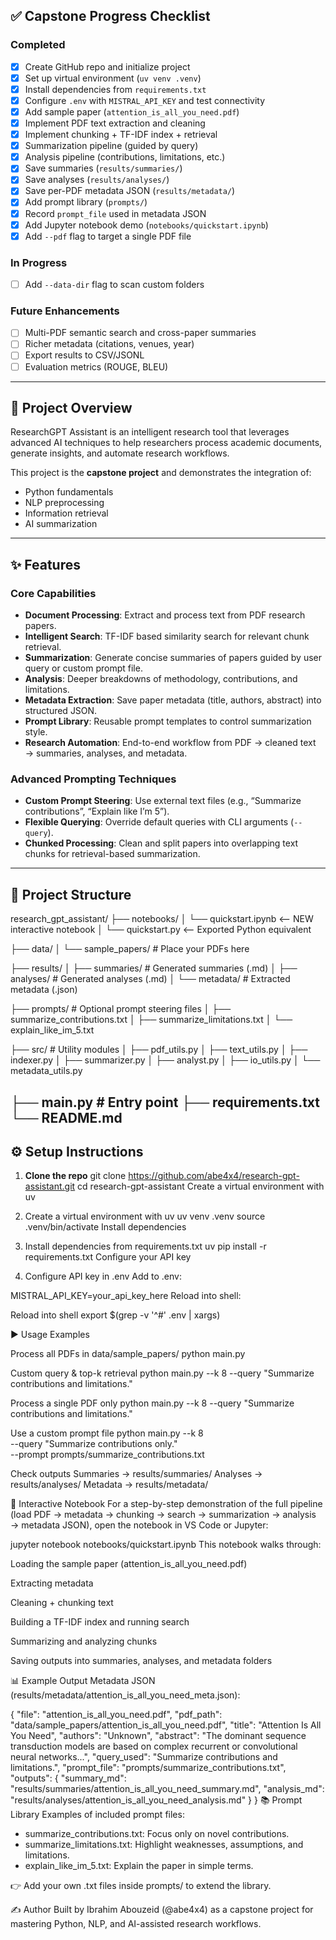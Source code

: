 ## ✅ Capstone Progress Checklist

### Completed
- [x] Create GitHub repo and initialize project
- [x] Set up virtual environment (`uv venv .venv`)
- [x] Install dependencies from `requirements.txt`
- [x] Configure `.env` with `MISTRAL_API_KEY` and test connectivity
- [x] Add sample paper (`attention_is_all_you_need.pdf`)
- [x] Implement PDF text extraction and cleaning
- [x] Implement chunking + TF-IDF index + retrieval
- [x] Summarization pipeline (guided by query)
- [x] Analysis pipeline (contributions, limitations, etc.)
- [x] Save summaries (`results/summaries/`)
- [x] Save analyses (`results/analyses/`)
- [x] Save per-PDF metadata JSON (`results/metadata/`)
- [x] Add prompt library (`prompts/`)
- [x] Record `prompt_file` used in metadata JSON
- [x] Add Jupyter notebook demo (`notebooks/quickstart.ipynb`)
- [x] Add `--pdf` flag to target a single PDF file

### In Progress
- [ ] Add `--data-dir` flag to scan custom folders

### Future Enhancements
- [ ] Multi-PDF semantic search and cross-paper summaries
- [ ] Richer metadata (citations, venues, year)
- [ ] Export results to CSV/JSONL
- [ ] Evaluation metrics (ROUGE, BLEU)
---
## 📖 Project Overview
ResearchGPT Assistant is an intelligent research tool that leverages advanced AI techniques to help researchers process academic documents, generate insights, and automate research workflows.  

This project is the **capstone project** and demonstrates the integration of:
- Python fundamentals  
- NLP preprocessing  
- Information retrieval  
- AI summarization  
---
## ✨ Features

### Core Capabilities
- **Document Processing**: Extract and process text from PDF research papers.
- **Intelligent Search**: TF-IDF based similarity search for relevant chunk retrieval.
- **Summarization**: Generate concise summaries of papers guided by user query or custom prompt file.
- **Analysis**: Deeper breakdowns of methodology, contributions, and limitations.
- **Metadata Extraction**: Save paper metadata (title, authors, abstract) into structured JSON.
- **Prompt Library**: Reusable prompt templates to control summarization style.
- **Research Automation**: End-to-end workflow from PDF → cleaned text → summaries, analyses, and metadata.

### Advanced Prompting Techniques
- **Custom Prompt Steering**: Use external text files (e.g., “Summarize contributions”, “Explain like I’m 5”).
- **Flexible Querying**: Override default queries with CLI arguments (`--query`).
- **Chunked Processing**: Clean and split papers into overlapping text chunks for retrieval-based summarization.
---
## 📂 Project Structure
research_gpt_assistant/
├── notebooks/
│ └── quickstart.ipynb <-- NEW interactive notebook
│ └── quickstart.py <-- Exported Python equivalent

├── data/
│ └── sample_papers/ # Place your PDFs here

├── results/
│ ├── summaries/ # Generated summaries (.md)
│ ├── analyses/ # Generated analyses (.md)
│ └── metadata/ # Extracted metadata (.json)

├── prompts/ # Optional prompt steering files
│ ├── summarize_contributions.txt
│ ├── summarize_limitations.txt
│ └── explain_like_im_5.txt

├── src/ # Utility modules
│ ├── pdf_utils.py
│ ├── text_utils.py
│ ├── indexer.py
│ ├── summarizer.py
│ ├── analyst.py
│ ├── io_utils.py
│ └── metadata_utils.py

├── main.py # Entry point
├── requirements.txt
└── README.md
---
## ⚙️ Setup Instructions

1. **Clone the repo**
   git clone https://github.com/abe4x4/research-gpt-assistant.git
   cd research-gpt-assistant
Create a virtual environment with uv

2. Create a virtual environment with uv
uv venv .venv
source .venv/bin/activate
Install dependencies

3. Install dependencies from requirements.txt
uv pip install -r requirements.txt
Configure your API key

4. Configure API key in .env
Add to .env:

MISTRAL_API_KEY=your_api_key_here
Reload into shell:

Reload into shell
export $(grep -v '^#' .env | xargs)

▶️ Usage Examples

Process all PDFs in data/sample_papers/
python main.py

Custom query & top-k retrieval
python main.py --k 8 --query "Summarize contributions and limitations."

Process a single PDF only
python main.py --k 8 --query "Summarize contributions and limitations."

Use a custom prompt file
python main.py --k 8 \
  --query "Summarize contributions only." \
  --prompt prompts/summarize_contributions.txt

Check outputs
Summaries → results/summaries/
Analyses → results/analyses/
Metadata → results/metadata/

📓 Interactive Notebook
For a step-by-step demonstration of the full pipeline (load PDF → metadata → chunking → search → summarization → analysis → metadata JSON),
open the notebook in VS Code or Jupyter:

jupyter notebook notebooks/quickstart.ipynb
This notebook walks through:

Loading the sample paper (attention_is_all_you_need.pdf)

Extracting metadata

Cleaning + chunking text

Building a TF-IDF index and running search

Summarizing and analyzing chunks

Saving outputs into summaries, analyses, and metadata folders

📊 Example Output
Metadata JSON (results/metadata/attention_is_all_you_need_meta.json):

{
  "file": "attention_is_all_you_need.pdf",
  "pdf_path": "data/sample_papers/attention_is_all_you_need.pdf",
  "title": "Attention Is All You Need",
  "authors": "Unknown",
  "abstract": "The dominant sequence transduction models are based on complex recurrent or convolutional neural networks...",
  "query_used": "Summarize contributions and limitations.",
  "prompt_file": "prompts/summarize_contributions.txt",
  "outputs": {
    "summary_md": "results/summaries/attention_is_all_you_need_summary.md",
    "analysis_md": "results/analyses/attention_is_all_you_need_analysis.md"
  }
}
📚 Prompt Library
Examples of included prompt files:
- summarize_contributions.txt: Focus only on novel contributions.
- summarize_limitations.txt: Highlight weaknesses, assumptions, and limitations.
- explain_like_im_5.txt: Explain the paper in simple terms.

👉 Add your own .txt files inside prompts/ to extend the library.

✍️ Author
Built by Ibrahim Abouzeid (@abe4x4) as a capstone project for mastering Python, NLP, and AI-assisted research workflows.